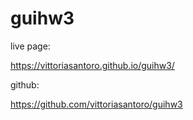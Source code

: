 # guihw3

live page:

https://vittoriasantoro.github.io/guihw3/

github:

https://github.com/vittoriasantoro/guihw3
